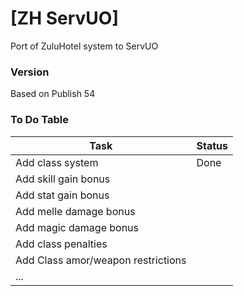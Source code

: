 # [ZH ServUO]

Port of ZuluHotel system to ServUO

### Version
Based on Publish 54

### To Do Table
Task | Status
------------ | -------------
Add class system | Done
Add skill gain bonus | 
Add stat gain bonus | 
Add melle damage bonus | 
Add magic damage bonus | 
Add class penalties | 
Add Class amor/weapon restrictions | 
... | 
